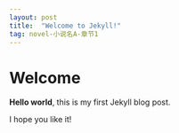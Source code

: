 ```yaml
---
layout: post
title:  "Welcome to Jekyll!"
tag: novel-小说名A-章节1
---
```


# Welcome

**Hello world**, this is my first Jekyll blog post.

I hope you like it!
